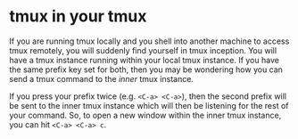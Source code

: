 # tmux in your tmux

If you are running tmux locally and you shell into another machine to
access tmux remotely, you will suddenly find yourself in tmux inception.
You will have a tmux instance running within your local tmux instance. If
you have the same prefix key set for both, then you may be wondering how
you can send a tmux command to the *inner* tmux instance.

If you press your prefix twice (e.g. `<C-a> <C-a>`), then the second prefix
will be sent to the inner tmux instance which will then be listening for
the rest of your command. So, to open a new window within the inner tmux
instance, you can hit `<C-a> <C-a> c`.